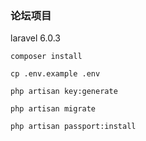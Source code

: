 ### 论坛项目

laravel 6.0.3

`composer install`
 
`cp .env.example .env`

`php artisan key:generate`

`php artisan migrate`

`php artisan passport:install`

